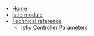 * [Home](/)
* [Istio module](../README.md)
* [Technical reference](./README.md)
  * [Istio Controller Parameters](./05-00-istio-controller-parameters.md)